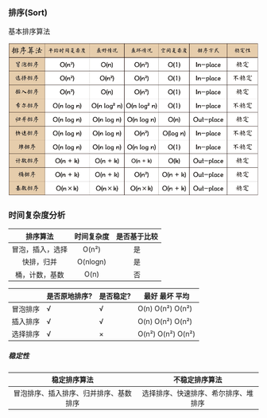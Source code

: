 ### 排序(Sort)

基本排序算法

![](img/sort.png)



### 时间复杂度分析

|     排序算法     | 时间复杂度 | 是否基于比较 |
| :--------------: | :--------: | :----------: |
| 冒泡，插入，选择 |   O(n²)    |      是      |
|    快排，归并    |  O(nlogn)  |      是      |
|  桶，计数，基数  |    O(n)    |      否      |



|          | 是否原地排序? | 是否稳定? | 最好    最坏   平均 |
| -------- | ------------- | --------- | ------------------- |
| 冒泡排序 | √             | √         | O(n)   O(n²)  O(n²) |
| 插入排序 | √             | √         | O(n)   O(n²)  O(n²) |
| 选择排序 | √             | ×         | O(n²)  O(n²)  O(n²) |

##### 稳定性

|              稳定排序算法              |            不稳定排序算法            |
| :------------------------------------: | :----------------------------------: |
| 冒泡排序、插入排序、归并排序、基数排序 | 选择排序、快速排序、希尔排序、堆排序 |

